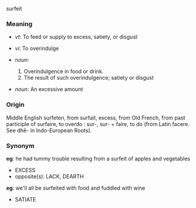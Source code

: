 surfeit
### Meaning
+ _vt_: To feed or supply to excess, satiety, or disgust
+ _vi_: To overindulge

+ _noun_:
   1. Overindulgence in food or drink.
   2. The result of such overindulgence; satiety or disgust
+ _noun_: An excessive amount

### Origin

Middle English surfeten, from surfait, excess, from Old French, from past participle of surfaire, to overdo : sur-, sur- + faire, to do (from Latin facere. See dhē- in Indo-European Roots).

### Synonym

__eg__: he had tummy trouble resulting from a surfeit of apples and vegetables

+ EXCESS
+ opposite(s): LACK, DEARTH

__eg__: we'll all be surfeited with food and fuddled with wine

+ SATIATE


